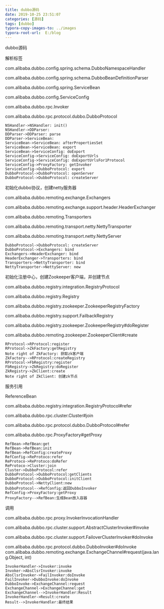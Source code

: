 ```yaml
---
title: dubbo源码
date: 2019-10-25 23:51:07
categories: [源码]
tags: [dubbo]
typora-copy-images-to: ../images
typora-root-url:  E:/blog
---
```


dubbo源码

<!--more-->

解析标签

com.alibaba.dubbo.config.spring.schema.DubboNamespaceHandler

com.alibaba.dubbo.config.spring.schema.DubboBeanDefinitionParser

com.alibaba.dubbo.config.spring.ServiceBean

com.alibaba.dubbo.config.ServiceConfig

com.alibaba.dubbo.rpc.Invoker

com.alibaba.dubbo.rpc.protocol.dubbo.DubboProtocol

```sequence
NSHandler->NSHandler: init()
NSHandler->DDParser: 
DDParser->DDParser: parse
DDParser->ServiceBean: 
ServiceBean->ServiceBean: afterPropertiesSet
ServiceBean->ServiceBean: export
ServiceBean->ServiceConfig: doExport
ServiceConfig->ServiceConfig: doExportUrls
ServiceConfig->ServiceConfig: doExportUrlsFor1Protocol
ServiceConfig->ProxyFactory: getInvoker
ServiceConfig->DubboProtocol: export
DubboProtocol->DubboProtocol: openServer
DubboProtocol->DubboProtocol: createServer

```

初始化dubbo协议，创建netty服务器

com.alibaba.dubbo.remoting.exchange.Exchangers

com.alibaba.dubbo.remoting.exchange.support.header.HeaderExchanger

com.alibaba.dubbo.remoting.Transporters

com.alibaba.dubbo.remoting.transport.netty.NettyTransporter

com.alibaba.dubbo.remoting.transport.netty.NettyServer

```sequence
DubboProtocol->DubboProtocol: createServer
DubboProtocol->Exchangers: bind
Exchangers->HeaderExchanger: bind
HeaderExchanger->Transporters: bind
Transporters->NettyTransporter: bind
NettyTransporter->NettyServer: new
```

初始化注册中心，创建Zookeeper客户端，并创建节点

com.alibaba.dubbo.registry.integration.RegistryProtocol

com.alibaba.dubbo.registry.Registry

com.alibaba.dubbo.registry.zookeeper.ZookeeperRegistryFactory

com.alibaba.dubbo.registry.support.FailbackRegistry

com.alibaba.dubbo.registry.zookeeper.ZookeeperRegistry#doRegister

com.alibaba.dubbo.remoting.zookeeper.ZookeeperClient#create

```sequence
RProtocol->RProtocol:register
RProtocol->ZkFactory:getRegistry
Note right of ZkFactory: 获取zk客户端
ZkFactory-->RProtocol:createRegistry
RProtocol->FbRegistry:register
FbRegistry->ZkRegistry:doRegister
ZkRegistry->ZkClient:create
Note right of ZkClient: 创建zk节点
```

服务引用

ReferenceBean

com.alibaba.dubbo.registry.integration.RegistryProtocol#refer

com.alibaba.dubbo.rpc.cluster.Cluster#join

com.alibaba.dubbo.rpc.protocol.dubbo.DubboProtocol#refer

com.alibaba.dubbo.rpc.ProxyFactory#getProxy

```sequence
RefBean->RefBean:get
RefBean->RefBean:init
RefBean->RefConfig:createProxy
RefConfig->ReProtoco:refer
ReProtoco->ReProtoco:doRefer
ReProtoco->Cluster:join
Cluster->DubboProtocol:refer
DubboProtocol->DubboProtocol:getClients
DubboProtocol->DubboProtocol:initClient
DubboProtocol->NettyClient:new 
DubboProtocol-->RefConfig:返回DubboInvoker
RefConfig->ProxyFactory:getProxy
ProxyFactory-->RefBean:生成Bean放入容器
```

调用 

com.alibaba.dubbo.rpc.proxy.InvokerInvocationHandler

com.alibaba.dubbo.rpc.cluster.support.AbstractClusterInvoker#invoke

com.alibaba.dubbo.rpc.cluster.support.FailoverClusterInvoker#doInvoke

com.alibaba.dubbo.rpc.protocol.dubbo.DubboInvoker#doInvoke
com.alibaba.dubbo.remoting.exchange.ExchangeChannel#request(java.lang.Object, int)




```sequence
InvokerHandler->Invoker:invoke
Invoker->AbsClsrInvoker:invoke
AbsClsrInvoker->FailInvoker:doInvoke
FailInvoker->DubboInvoke:doInvoke
DubboInvoke->ExchangeChannel:request
ExchangeChannel->ExchangeChannel:get
ExchangeChannel-->InvokerHandler:Result
InvokerHandler->Result:create
Result-->InvokerHandler:最终结果

```



